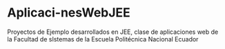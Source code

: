 # Aplicaci-nesWebJEE
Proyectos de Ejemplo desarrollados en JEE, clase de aplicaciones web de la Facultad de sIstemas de la Escuela Politécnica Nacional Ecuador
